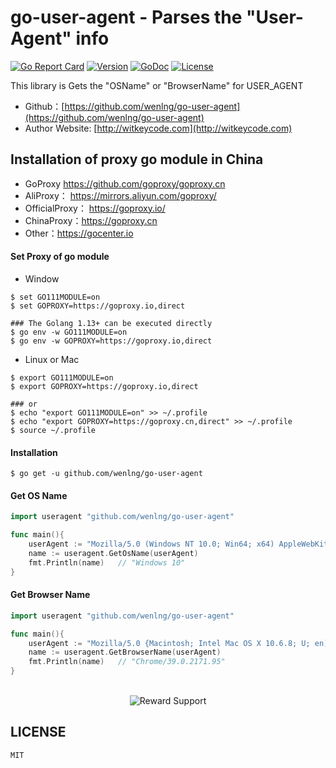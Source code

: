 # go-user-agent - Parses the "User-Agent" info

[![Go Report Card](https://goreportcard.com/badge/github.com/wenlng/go-user-agent)](https://goreportcard.com/report/github.com/wenlng/go-user-agent)
[![Version](https://img.shields.io/github/tag/wenlng/go-user-agent.svg)](https://github.com/wenlng/go-user-agent/releases)
[![GoDoc](https://godoc.org/github.com/wenlng/go-user-agent?status.svg)](https://godoc.org/github.com/wenlng/go-user-agent)
[![License](https://img.shields.io/github/license/wenlng/go-user-agent.svg)](https://github.com/wenlng/go-user-agent/blob/master/LICENSE)

This library is Gets the "OSName" or "BrowserName" for USER_AGENT

- Github：[https://github.com/wenlng/go-user-agent](https://github.com/wenlng/go-user-agent)
- Author Website: [http://witkeycode.com](http://witkeycode.com)

## Installation of proxy go module in China
- GoProxy https://github.com/goproxy/goproxy.cn
- AliProxy： https://mirrors.aliyun.com/goproxy/
- OfficialProxy： https://goproxy.io/
- ChinaProxy：https://goproxy.cn
- Other：https://gocenter.io

#### Set Proxy of go module 
- Window
```shell script
$ set GO111MODULE=on
$ set GOPROXY=https://goproxy.io,direct

### The Golang 1.13+ can be executed directly
$ go env -w GO111MODULE=on
$ go env -w GOPROXY=https://goproxy.io,direct
```
- Linux or Mac
```shell script
$ export GO111MODULE=on
$ export GOPROXY=https://goproxy.io,direct

### or
$ echo "export GO111MODULE=on" >> ~/.profile
$ echo "export GOPROXY=https://goproxy.cn,direct" >> ~/.profile
$ source ~/.profile
```

#### Installation
```
$ go get -u github.com/wenlng/go-user-agent
```

#### Get OS Name
```go
import useragent "github.com/wenlng/go-user-agent"

func main(){
    userAgent := "Mozilla/5.0 (Windows NT 10.0; Win64; x64) AppleWebKit/537.36 (KHTML, like Gecko) Chrome/39.0.2171.95 Safari/537.36 OPR/26.0.1656.60"
    name := useragent.GetOsName(userAgent)
    fmt.Println(name)   // "Windows 10"
}

```

#### Get Browser Name
```go
import useragent "github.com/wenlng/go-user-agent"

func main(){
    userAgent := "Mozilla/5.0 {Macintosh; Intel Mac OS X 10.6.8; U; en) AppleWebKit/537.36 (KHTML, like Gecko) Chrome/39.0.2171.95 Safari/537.36 OPR/26.0.1656.60"
    name := useragent.GetBrowserName(userAgent)
    fmt.Println(name)   // "Chrome/39.0.2171.95"
}
```

<br/>

<div align="center">
    <img src="http://47.104.180.148/reward-support.png?v=1" alt="Reward Support">
</div>

## LICENSE
    MIT
